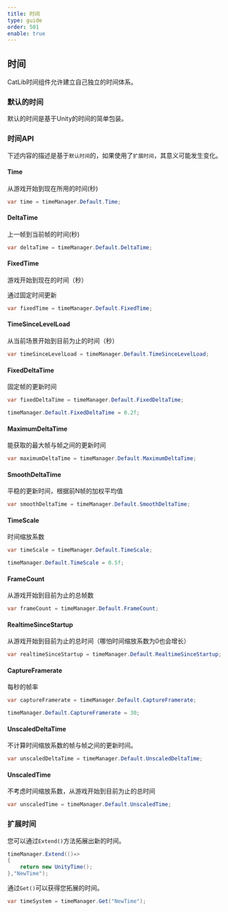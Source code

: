 ```yaml
---
title: 时间
type: guide
order: 501
enable: true
---
```


## 时间

CatLib时间组件允许建立自己独立的时间体系。

### 默认的时间

默认的时间是基于Unity的时间的简单包装。

### 时间API

下述内容的描述是基于`默认时间`的，如果使用了`扩展时间`，其意义可能发生变化。

#### **Time**

从游戏开始到现在所用的时间(秒)

``` csharp
var time = timeManager.Default.Time;
```

#### **DeltaTime**

上一帧到当前帧的时间(秒)

``` csharp
var deltaTime = timeManager.Default.DeltaTime;
```

#### **FixedTime**

游戏开始到现在的时间（秒）

通过固定时间更新

``` csharp
var fixedTime = timeManager.Default.FixedTime;
```

#### **TimeSinceLevelLoad**

从当前场景开始到目前为止的时间（秒）

``` csharp
var timeSinceLevelLoad = timeManager.Default.TimeSinceLevelLoad;
```

#### **FixedDeltaTime**

固定帧的更新时间

``` csharp
var fixedDeltaTime = timeManager.Default.FixedDeltaTime;
```

``` csharp
timeManager.Default.FixedDeltaTime = 0.2f;
```

#### **MaximumDeltaTime**

能获取的最大帧与帧之间的更新时间

``` csharp
var maximumDeltaTime = timeManager.Default.MaximumDeltaTime;
```

#### **SmoothDeltaTime**

平稳的更新时间，根据前N帧的加权平均值

``` csharp
var smoothDeltaTime = timeManager.Default.SmoothDeltaTime;
```

#### **TimeScale**

时间缩放系数

``` csharp
var timeScale = timeManager.Default.TimeScale;
```

``` csharp
timeManager.Default.TimeScale = 0.5f;
```

#### **FrameCount**

从游戏开始到目前为止的总帧数

``` csharp
var frameCount = timeManager.Default.FrameCount;
```

#### **RealtimeSinceStartup**

从游戏开始到目前为止的总时间（哪怕时间缩放系数为0也会增长）

``` csharp
var realtimeSinceStartup = timeManager.Default.RealtimeSinceStartup;
```

#### **CaptureFramerate**

每秒的帧率

``` csharp
var captureFramerate = timeManager.Default.CaptureFramerate;
```

``` csharp
timeManager.Default.CaptureFramerate = 30;
```

#### **UnscaledDeltaTime**

不计算时间缩放系数的帧与帧之间的更新时间。

``` csharp
var unscaledDeltaTime = timeManager.Default.UnscaledDeltaTime;
```

#### **UnscaledTime**

不考虑时间缩放系数，从游戏开始到目前为止的总时间

``` csharp
var unscaledTime = timeManager.Default.UnscaledTime;
```

### 扩展时间

您可以通过`Extend()`方法拓展出新的时间。

``` csharp
timeManager.Extend(()=>
{
    return new UnityTime();
},"NewTime");
```

通过`Get()`可以获得您拓展的时间。

``` csharp
var timeSystem = timeManager.Get("NewTime");
```